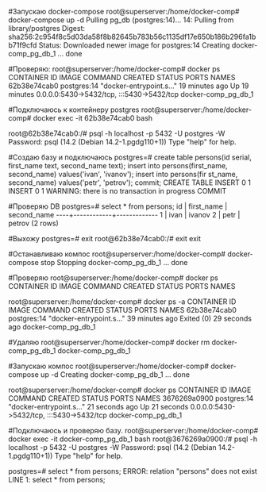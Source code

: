 

#Запускаю docker-compose
root@superserver:/home/docker-comp# docker-compose up -d
Pulling pg_db (postgres:14)...
14: Pulling from library/postgres
Digest: sha256:2c954f8c5d03da58f8b82645b783b56c1135df17e650b186b296fa1bb71f9cfd
Status: Downloaded newer image for postgres:14
Creating docker-comp_pg_db_1 ... done

#Проверяю:
root@superserver:/home/docker-comp# docker ps
CONTAINER ID   IMAGE         COMMAND                  CREATED          STATUS          PORTS                                       NAMES
62b38e74cab0   postgres:14   "docker-entrypoint.s…"   19 minutes ago   Up 19 minutes   0.0.0.0:5430->5432/tcp, :::5430->5432/tcp   docker-comp_pg_db_1

#Подключаюсь к контейнеру postgres
root@superserver:/home/docker-comp# docker exec -it 62b38e74cab0 bash

root@62b38e74cab0:/# psql -h localhost -p 5432 -U postgres -W
Password:
psql (14.2 (Debian 14.2-1.pgdg110+1))
Type "help" for help.

#Создаю базу и подключаюсь
postgres=# create table persons(id serial, first_name text, second_name text); insert into persons(first_name, second_name) values('ivan', 'ivanov'); insert into persons(fir                                                                                              st_name, second_name) values('petr', 'petrov'); commit;
CREATE TABLE
INSERT 0 1
INSERT 0 1
WARNING:  there is no transaction in progress
COMMIT

#Проверяю DB
postgres=# select * from persons;
 id | first_name | second_name
----+------------+-------------
  1 | ivan       | ivanov
  2 | petr       | petrov
(2 rows)


#Выхожу
postgres=# exit
root@62b38e74cab0:/# exit
exit

#Останавливаю компос
root@superserver:/home/docker-comp# docker-compose stop
Stopping docker-comp_pg_db_1 ... done

#Проверяю
root@superserver:/home/docker-comp# docker ps
CONTAINER ID   IMAGE     COMMAND   CREATED   STATUS    PORTS     NAMES


root@superserver:/home/docker-comp# docker ps -a
CONTAINER ID   IMAGE                COMMAND                  CREATED          STATUS                      PORTS     NAMES
62b38e74cab0   postgres:14          "docker-entrypoint.s…"   39 minutes ago   Exited (0) 29 seconds ago             docker-comp_pg_db_1

#Удаляю
root@superserver:/home/docker-comp#  docker rm docker-comp_pg_db_1
docker-comp_pg_db_1

#Запускаю компос
root@superserver:/home/docker-comp# docker-compose up -d
Creating docker-comp_pg_db_1 ... done


root@superserver:/home/docker-comp# docker ps
CONTAINER ID   IMAGE         COMMAND                  CREATED          STATUS          PORTS                                       NAMES
3676269a0900   postgres:14   "docker-entrypoint.s…"   21 seconds ago   Up 21 seconds   0.0.0.0:5430->5432/tcp, :::5430->5432/tcp   docker-comp_pg_db_1

#Подключаюсь и проверяю базу.
root@superserver:/home/docker-comp# docker exec -it docker-comp_pg_db_1 bash
root@3676269a0900:/# psql -h localhost -p 5432 -U postgres -W
Password:
psql (14.2 (Debian 14.2-1.pgdg110+1))
Type "help" for help.

postgres=# select * from persons;
ERROR:  relation "persons" does not exist
LINE 1: select * from persons;
